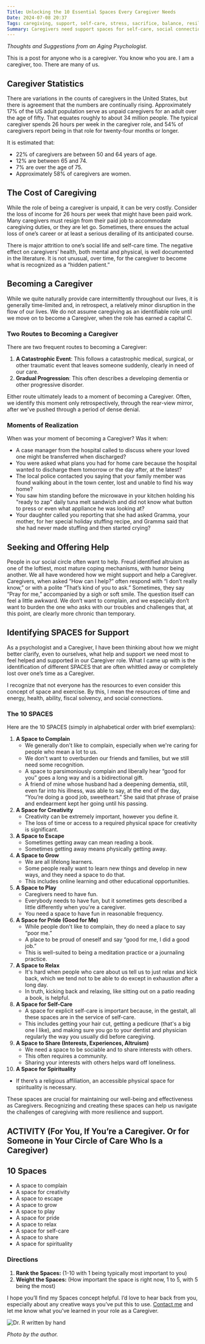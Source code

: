 ```yaml
---
Title: Unlocking the 10 Essential Spaces Every Caregiver Needs
Date: 2024-07-08 20:37
Tags: caregiving, support, self-care, stress, sacrifice, balance, resilience, community
Summary: Caregivers need support spaces for self-care, social connections, creativity, and relaxation to manage their roles effectively and maintain their health and well-being.
---
```


_Thoughts and Suggestions from an Aging Psychologist._

This is a post for anyone who is a caregiver. You know who you are. I am a caregiver, too. There are many of us.

## Caregiver Statistics

There are variations in the counts of caregivers in the United States, but there is agreement that the numbers are continually rising. Approximately 17% of the US adult population serve as unpaid caregivers for an adult over the age of fifty. That equates roughly to about 34 million people. The typical caregiver spends 26 hours per week in the caregiver role, and 54% of caregivers report being in that role for twenty-four months or longer.

It is estimated that:

- 22% of caregivers are between 50 and 64 years of age.
- 12% are between 65 and 74.
- 7% are over the age of 75.
- Approximately 58% of caregivers are women.

## The Cost of Caregiving

While the role of being a caregiver is unpaid, it can be very costly. Consider the loss of income for 26 hours per week that might have been paid work. Many caregivers must resign from their paid job to accommodate caregiving duties, or they are let go. Sometimes, there ensues the actual loss of one’s career or at least a serious derailing of its anticipated course.

There is major attrition to one’s social life and self-care time. The negative effect on caregivers’ health, both mental and physical, is well documented in the literature. It is not unusual, over time, for the caregiver to become what is recognized as a “hidden patient.”

## Becoming a Caregiver

While we quite naturally provide care intermittently throughout our lives, it is generally time-limited and, in retrospect, a relatively minor disruption in the flow of our lives. We do not assume caregiving as an identifiable role until we move on to become a Caregiver, when the role has earned a capital C.

### Two Routes to Becoming a Caregiver

There are two frequent routes to becoming a Caregiver:

1. **A Catastrophic Event**: This follows a catastrophic medical, surgical, or other traumatic event that leaves someone suddenly, clearly in need of our care.
2. **Gradual Progression**: This often describes a developing dementia or other progressive disorder.

Either route ultimately leads to a moment of becoming a Caregiver. Often, we identify this moment only retrospectively, through the rear-view mirror, after we've pushed through a period of dense denial.

### Moments of Realization

When was your moment of becoming a Caregiver? Was it when:

- A case manager from the hospital called to discuss where your loved one might be transferred when discharged?
- You were asked what plans you had for home care because the hospital wanted to discharge them tomorrow or the day after, at the latest?
- The local police contacted you saying that your family member was found walking about in the town center, lost and unable to find his way home?
- You saw him standing before the microwave in your kitchen holding his "ready to zap" daily tuna melt sandwich and did not know what button to press or even what appliance he was looking at?
- Your daughter called you reporting that she had asked Gramma, your mother, for her special holiday stuffing recipe, and Gramma said that she had never made stuffing and then started crying?

## Seeking and Offering Help

People in our social circle often want to help. Freud identified altruism as one of the loftiest, most mature coping mechanisms, with humor being another. We all have wondered how we might support and help a Caregiver. Caregivers, when asked “How can I help?” often respond with “I don’t really know,” or with a polite “That’s kind of you to ask.” Sometimes, they say “Pray for me,” accompanied by a sigh or soft smile. The question itself can feel a little awkward. We don’t want to complain, and we especially don’t want to burden the one who asks with our troubles and challenges that, at this point, are clearly more chronic than temporary.

## Identifying SPACES for Support

As a psychologist and a Caregiver, I have been thinking about how we might better clarify, even to ourselves, what help and support we need most to feel helped and supported in our Caregiver role. What I came up with is the identification of different SPACES that are often whittled away or completely lost over one’s time as a Caregiver.

I recognize that not everyone has the resources to even consider this concept of space and exercise. By this, I mean the resources of time and energy, health, ability, fiscal solvency, and social connections.

### The 10 SPACES

Here are the 10 SPACES (simply in alphabetical order with brief exemplars):

1. **A Space to Complain**
   - We generally don't like to complain, especially when we're caring for people who mean a lot to us.
   - We don't want to overburden our friends and families, but we still need some recognition.
   - A space to parsimoniously complain and liberally hear “good for you” goes a long way and is a bidirectional gift.
   - A friend of mine whose husband had a deepening dementia, still, even far into his illness, was able to say, at the end of the day, “You’re doing a good job, sweetheart.” She said that phrase of praise and endearment kept her going until his passing.
2. **A Space for Creativity**
   - Creativity can be extremely important, however you define it.
   - The loss of time or access to a required physical space for creativity is significant.
3. **A Space to Escape**
   - Sometimes getting away can mean reading a book.
   - Sometimes getting away means physically getting away.
4. **A Space to Grow**
   - We are all lifelong learners.
   - Some people really want to learn new things and develop in new ways, and they need a space to do that.
   - This includes online learning and other educational opportunities.
5. **A Space to Play**
   - Caregivers need to have fun.
   - Everybody needs to have fun, but it sometimes gets described a little differently when you're a caregiver.
   - You need a space to have fun in reasonable frequency.
6. **A Space for Pride (Good for Me)**
   - While people don't like to complain, they do need a place to say “poor me.”
   - A place to be proud of oneself and say “good for me, I did a good job.”
   - This is well-suited to being a meditation practice or a journaling practice.
7. **A Space to Relax**
   - It's hard when people who care about us tell us to just relax and kick back, which we tend not to be able to do except in exhaustion after a long day.
   - In truth, kicking back and relaxing, like sitting out on a patio reading a book, is helpful.
8. **A Space for Self-Care**
   - A space for explicit self-care is important because, in the gestalt, all these spaces are in the service of self-care.
   - This includes getting your hair cut, getting a pedicure (that's a big one I like), and making sure you go to your dentist and physician regularly the way you usually did before caregiving.
9. **A Space to Share (Interests, Experiences, Altruism)**
   - We need a space to be sociable and to share interests with others.
   - This often requires a community.
   - Sharing your interests with others helps ward off loneliness.
10. **A Space for Spirituality**
   - If there’s a religious affiliation, an accessible physical space for spirituality is necessary.

These spaces are crucial for maintaining our well-being and effectiveness as Caregivers. Recognizing and creating these spaces can help us navigate the challenges of caregiving with more resilience and support.

## ACTIVITY (For You, If You’re a Caregiver. Or for Someone in Your Circle of Care Who Is a Caregiver)

## 10 Spaces

- A space to complain
- A space for creativity
- A space to escape
- A space to grow
- A space to play
- A space for pride
- A space to relax
- A space for self-care
- A space to share
- A space for spirituality

### Directions

1. **Rank the Spaces:** (1-10 with 1 being typically most important to you)
2. **Weight the Spaces:** (How important the space is right now, 1 to 5, with 5 being the most)

I hope you’ll find my Spaces concept helpful. I’d love to hear back from you, especially about any creative ways you’ve put this to use. [Contact me]({filename}contact.md) and let me know what you've learned in your role as a Caregiver.

![Dr. R written by hand]({static}/images/dr_r_sm.png)

_Photo by the author._
